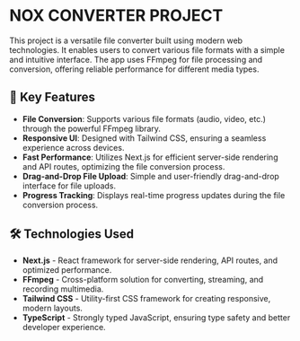 # NOX CONVERTER PROJECT

This project is a versatile file converter built using modern web technologies. It enables users to convert various file formats with a simple and intuitive interface. The app uses FFmpeg for file processing and conversion, offering reliable performance for different media types.

## 🔧 Key Features
- **File Conversion**: Supports various file formats (audio, video, etc.) through the powerful FFmpeg library.
- **Responsive UI**: Designed with Tailwind CSS, ensuring a seamless experience across devices.
- **Fast Performance**: Utilizes Next.js for efficient server-side rendering and API routes, optimizing the file conversion process.
- **Drag-and-Drop File Upload**: Simple and user-friendly drag-and-drop interface for file uploads.
- **Progress Tracking**: Displays real-time progress updates during the file conversion process.

## 🛠️ Technologies Used
- **Next.js** - React framework for server-side rendering, API routes, and optimized performance.
- **FFmpeg** - Cross-platform solution for converting, streaming, and recording multimedia.
- **Tailwind CSS** - Utility-first CSS framework for creating responsive, modern layouts.
- **TypeScript** - Strongly typed JavaScript, ensuring type safety and better developer experience.